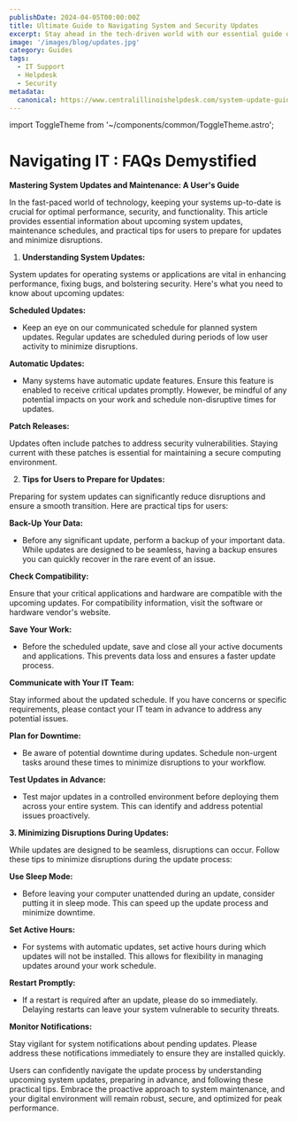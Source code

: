 ```yaml
---
publishDate: 2024-04-05T00:00:00Z
title: Ultimate Guide to Navigating System and Security Updates
excerpt: Stay ahead in the tech-driven world with our essential guide on system updates and maintenance. Discover key insights on scheduled updates, automatic patch releases, and practical tips for minimizing disruptions. Learn how to prepare for system changes and maintain peak performance and security. Perfect for users looking to optimize their digital environment.
image: '/images/blog/updates.jpg' 
category: Guides
tags:
  - IT Support
  - Helpdesk
  - Security
metadata:
  canonical: https://www.centralillinoishelpdesk.com/system-update-guide/
---
```


import ToggleTheme from '~/components/common/ToggleTheme.astro';

# Navigating IT : FAQs Demystified

**Mastering System Updates and Maintenance: A User's Guide**

In the fast-paced world of technology, keeping your systems up-to-date is crucial for optimal performance, security, and functionality. This article provides essential information about upcoming system updates, maintenance schedules, and practical tips for users to prepare for updates and minimize disruptions.

1. **Understanding System Updates:**

System updates for operating systems or applications are vital in enhancing performance, fixing bugs, and bolstering security. Here's what you need to know about upcoming updates:

**Scheduled Updates:**

- Keep an eye on our communicated schedule for planned system updates. Regular updates are scheduled during periods of low user activity to minimize disruptions.

**Automatic Updates:**

- Many systems have automatic update features. Ensure this feature is enabled to receive critical updates promptly. However, be mindful of any potential impacts on your work and schedule non-disruptive times for updates.

**Patch Releases:**

Updates often include patches to address security vulnerabilities. Staying current with these patches is essential for maintaining a secure computing environment.

2. **Tips for Users to Prepare for Updates:**

Preparing for system updates can significantly reduce disruptions and ensure a smooth transition. Here are practical tips for users:

**Back-Up Your Data:**

- Before any significant update, perform a backup of your important data. While updates are designed to be seamless, having a backup ensures you can quickly recover in the rare event of an issue.

**Check Compatibility:**

Ensure that your critical applications and hardware are compatible with the upcoming updates. For compatibility information, visit the software or hardware vendor's website.

**Save Your Work:**

- Before the scheduled update, save and close all your active documents and applications. This prevents data loss and ensures a faster update process.

**Communicate with Your IT Team:**

Stay informed about the updated schedule. If you have concerns or specific requirements, please contact your IT team in advance to address any potential issues.

**Plan for Downtime:**

- Be aware of potential downtime during updates. Schedule non-urgent tasks around these times to minimize disruptions to your workflow.

**Test Updates in Advance:**

- Test major updates in a controlled environment before deploying them across your entire system. This can identify and address potential issues proactively.

**3. Minimizing Disruptions During Updates:**

While updates are designed to be seamless, disruptions can occur. Follow these tips to minimize disruptions during the update process:

**Use Sleep Mode:**

- Before leaving your computer unattended during an update, consider putting it in sleep mode. This can speed up the update process and minimize downtime.

**Set Active Hours:**

- For systems with automatic updates, set active hours during which updates will not be installed. This allows for flexibility in managing updates around your work schedule.

**Restart Promptly:**

- If a restart is required after an update, please do so immediately. Delaying restarts can leave your system vulnerable to security threats.

**Monitor Notifications:**

Stay vigilant for system notifications about pending updates. Please address these notifications immediately to ensure they are installed quickly.

Users can confidently navigate the update process by understanding upcoming system updates, preparing in advance, and following these practical tips. Embrace the proactive approach to system maintenance, and your digital environment will remain robust, secure, and optimized for peak performance.
